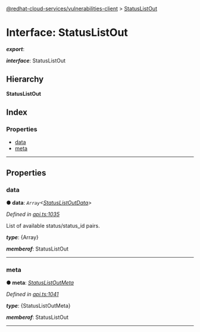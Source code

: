 [@redhat-cloud-services/vulnerabilities-client](../README.md) > [StatusListOut](../interfaces/statuslistout.md)

# Interface: StatusListOut

*__export__*: 

*__interface__*: StatusListOut

## Hierarchy

**StatusListOut**

## Index

### Properties

* [data](statuslistout.md#data)
* [meta](statuslistout.md#meta)

---

## Properties

<a id="data"></a>

###  data

**● data**: *`Array`<[StatusListOutData](statuslistoutdata.md)>*

*Defined in [api.ts:1035](https://github.com/RedHatInsights/javascript-clients/blob/master/packages/vulnerabilities/api.ts#L1035)*

List of available status/status\_id pairs.

*__type__*: {Array}

*__memberof__*: StatusListOut

___
<a id="meta"></a>

###  meta

**● meta**: *[StatusListOutMeta](statuslistoutmeta.md)*

*Defined in [api.ts:1041](https://github.com/RedHatInsights/javascript-clients/blob/master/packages/vulnerabilities/api.ts#L1041)*

*__type__*: {StatusListOutMeta}

*__memberof__*: StatusListOut

___


